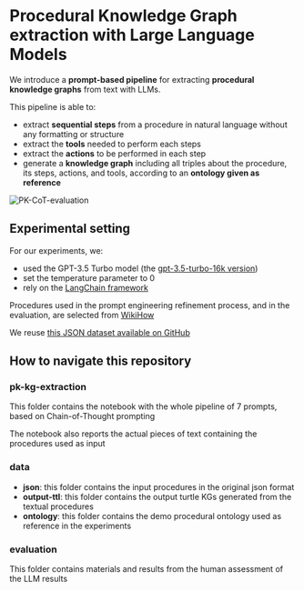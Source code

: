 # Procedural Knowledge Graph extraction with Large Language Models
We introduce a **prompt-based pipeline** for extracting **procedural knowledge graphs** from text with LLMs.

This pipeline is able to:
- extract **sequential steps** from a procedure in natural language without any formatting or structure
- extract the **tools** needed to perform each steps
- extract the **actions** to be performed in each step
- generate a **knowledge graph** including all triples about the procedure, its steps, actions, and tools, according to an **ontology given as reference**

![PK-CoT-evaluation](https://github.com/cefriel/procedural-kg-llm/assets/36740200/870c9f0e-95d2-4b4a-ad2e-bd280c7e597c)


## Experimental setting
For our experiments, we:
- used the GPT-3.5 Turbo model (the [gpt-3.5-turbo-16k version](https://platform.openai.com/docs/models/gpt-3-5-turbo))
- set the temperature parameter to 0
- rely on the [LangChain framework](https://www.langchain.com/)

Procedures used in the prompt engineering refinement process, and in the evaluation, are selected from [WikiHow](https://wikihow.com/)

We reuse [this JSON dataset available on GitHub](https://github.com/zharry29/wikihow-goal-step)

## How to navigate this repository
### pk-kg-extraction
This folder contains the notebook with the whole pipeline of 7 prompts, based on Chain-of-Thought prompting

The notebook also reports the actual pieces of text containing the procedures used as input

### data
- **json**: this folder contains the input procedures in the original json format
- **output-ttl**: this folder contains the output turtle KGs generated from the textual procedures
- **ontology**: this folder contains the demo procedural ontology used as reference in the experiments

### evaluation
This folder contains materials and results from the human assessment of the LLM results

